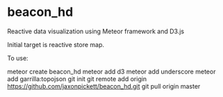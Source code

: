 # beacon_hd

Reactive data visualization using Meteor framework and D3.js

Initial target is reactive store map.

To use:

meteor create beacon_hd
meteor add d3
meteor add underscore
meteor add garrilla:topojson
git init
git remote add origin https://github.com/jaxonpickett/beacon_hd.git
git pull origin master



